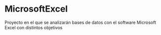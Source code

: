 # MicrosoftExcel
Proyecto en el que se analizarán bases de datos con el software Microsoft Excel con distintos objetivos
